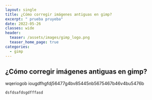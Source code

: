 ```yaml
---
layout: single
title: ¿Cómo corregir imágenes antiguas en gimp?
excerpt: " prueba pruyeba"
date: 2022-05-26
classes: wide
header:
  teaser: /assets/images/gimp_logo.png
  teaser_home_page: true
categories:
  - gimp
---
```


## ¿Cómo corregir imágenes antiguas en gimp?
wqeriogob iougdfhgfdj56477g4bv85445nb5675467b46v4bu5476b

    dsfdsafdsgdfffasd
